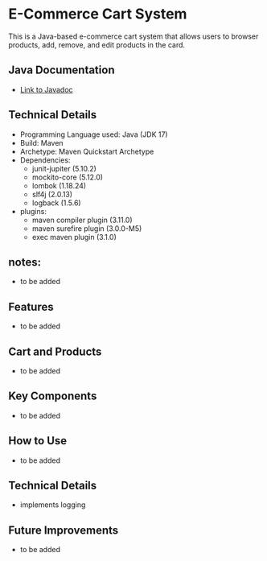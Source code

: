 # E-Commerce Cart System

This is a Java-based e-commerce cart system that allows users to browser products, add, remove, and edit products in the card.
## Java Documentation
- [Link to Javadoc](https://docshoster.org/p/mafunamiii/mini-project-3-documentation/latest/introduction.html)
## Technical Details
- Programming Language used: Java (JDK 17)
- Build: Maven
- Archetype: Maven Quickstart Archetype
- Dependencies:
    - junit-jupiter (5.10.2)
    - mockito-core (5.12.0)
    - lombok (1.18.24)
    - slf4j (2.0.13)
    - logback (1.5.6)
- plugins:
    - maven compiler plugin (3.11.0)
    - maven surefire plugin (3.0.0-M5)
    - exec maven plugin (3.1.0)

## notes:
- to be added

## Features

- to be added

## Cart and Products

- to be added

## Key Components

- to be added

## How to Use

- to be added

## Technical Details

- implements logging

## Future Improvements

- to be added